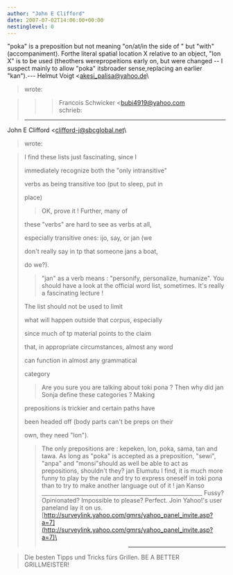 ```yaml
---
author: "John E Clifford"
date: 2007-07-02T14:06:00+00:00
nestinglevel: 0
---
```

"poka" is a preposition but not meaning "on/at/in the side of " but "with"(accompaniment). Forthe literal spatial location X relative to an object, "lon X" is to be used (theothers werepropeitions early on, but were changed --
 I suspect mainly to allow "poka" itsbroader sense,replacing an earlier "kan").---
 Helmut Voigt <[akesi_palisa@yahoo.de](mailto://akesi_palisa@yahoo.de)\
> wrote:

>>> Francois Schwicker <[bubi4919@yahoo.com](mailto://bubi4919@yahoo.com)\
> schrieb:
> ---
 John E Clifford <[clifford-j@sbcglobal.net](mailto://clifford-j@sbcglobal.net)\
> wrote:

>> 
> I find these lists just fascinating, since I
> 
> immediately recognize both the "only intransitive"
> 
> verbs as being transitive too (put to sleep, put in
> 
> place)
>> OK, prove it !
>> Further, many of
> 
> these "verbs" are hard to see as verbs at all,
> 
> especially transitive ones: ijo, say, or jan (we
> 
> don't really say in tp that someone jans a boat,
> 
> do we?).
>> "jan" as a verb means : "personify, personalize,
> humanize". You should have a look at the official word
> list, sometimes. It's really a fascinating lecture !
>> 
> The list should not be used to limit
> 
> what will happen outside that corpus, especially
> 
> since much of tp material points to the claim
> 
> that, in appropriate circumstances, almost any word
> 
> can function in almost any grammatical
> 
> category
>> Are you sure you are talking about toki pona ? Then
> why did jan Sonja define these categories ?
>> Making
> 
> prepositions is trickier and certain paths have
> 
> been headed off (body parts can't be preps on their
> 
> own, they need "lon").
>> The only prepositions are : kepeken, lon, poka, sama,
> tan and tawa.
> As long as "poka" is accepted as a preposition, "sewi", "anpa" and "monsi"should as well be
> able to act as prepositions, shouldn't they?
> jan Elumutu
>> I find, it is much more funny to play by the rule and
> try to express oneself in toki pona than to try to
> make another language out of it !
>> jan Kanso
>> \_\_\_\_\_\_\_\_\_\_\_\_\_\_\_\_\_\_\_\_\_\_\_\_\_\_\_\_\_\_\_\_\_\_\_\_\_\_\_\_\_\_\_\_\_\_\_\_\_\_\_\_\_\_\_\_\_\_
> Fussy? Opinionated? Impossible to please? Perfect. Join Yahoo!'s user paneland lay it on us.
> [http://surveylink.yahoo.com/gmrs/yahoo_panel_invite.asp?a=7](http://surveylink.yahoo.com/gmrs/yahoo_panel_invite.asp?a=7)\
>>>>>>> ---------------------------------

> Die besten Tipps und Tricks fürs Grillen. BE A BETTER GRILLMEISTER!